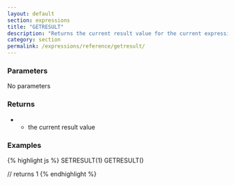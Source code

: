 ```yaml
---
layout: default
section: expressions
title: "GETRESULT"
description: "Returns the current result value for the current expression"
category: section
permalink: /expressions/reference/getresult/
---
```


### Parameters

No parameters

### Returns

* - the current result value

### Examples

{% highlight js %}
SETRESULT(1)
GETRESULT()

// returns 1
{% endhighlight %}